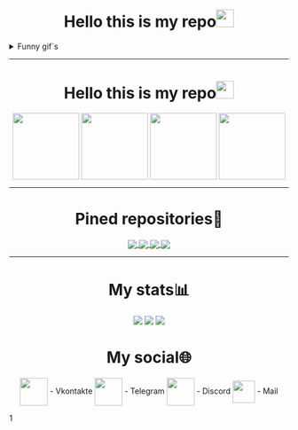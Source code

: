 <!-- Welcome message -->
<h1 align="center">Hello this is my repo<img src="https://github.com/blackcater/blackcater/raw/main/images/Hi.gif" height="32"/></h1>


<!-- First gif block-->
<details>
<summary>Funny gif`s</summary>
    <br>
    <img align="center" src="https://c.tenor.com/85r7Pk6D4DcAAAAM/rozen-maiden-black-angel.gif", height=117, weight=117><img align="center" src="https://c.tenor.com/xklOiVCCi-MAAAAC/anime-sugar.gif", height=117, weight=117><img align="center" src="https://c.tenor.com/rEUt-gTZGroAAAAC/anime.gif", height=117, weight=117><img align="center" src="https://c.tenor.com/Y0ZkZqBrUnMAAAAM/anime-aesthetic.gif", weight=117, height=117>
</details>



--------------------------------

<h1 align="center">Hello this is my repo<img src="https://github.com/blackcater/blackcater/raw/main/images/Hi.gif" height="32"/></h1></h1>
<p align="center">
    <img align="center" src="https://c.tenor.com/Vqy4yLXk2iAAAAAC/anime-cute.gifhttps://i.pinimg.com/originals/f4/db/6f/f4db6fff7d8c50709eb924d33484524e.gif", height=120, weight=150>
    <img align="center" src="https://c.tenor.com/kzr6MdTGktsAAAAd/love-anime.gif", height=120, weight=150>
    <img align="center" src="https://i.imgur.com/b76RLSy.gif" height=120, weight=150/>
    <img align="center" src="https://thumbs.gfycat.com/AdmirableHospitableHen-size_restricted.gif", height=120, weight=150>
</p>


---
<h1 align="center">Pined repositories📌</h1>
<p align="center">
<a href="https://github.com/pwp-programer/College_labs">
  <img align="center" src="https://github-readme-stats.vercel.app/api/pin/?username=pwp-programer&repo=College_labs&theme=shades-of-purple" />
</a>
<a href="https://github.com/pwp-programer/Python">
  <img align="center" src="https://github-readme-stats.vercel.app/api/pin/?username=pwp-programer&repo=Python&theme=shades-of-purple" />
<a href="https://github.com/pwp-programer/flip_coin_bot">
  <img align="center" src="https://github-readme-stats.vercel.app/api/pin/?username=pwp-programer&repo=flip_coin_bot&theme=shades-of-purple"/>
<a href="https://github.com/pwp-programer/pwp_weather_bot">
  <img align="center" src="https://github-readme-stats.vercel.app/api/pin/?username=pwp-programer&repo=pwp_weather_bot&theme=shades-of-purple" /></a>

---




<h1 align="center">My stats📊</h1>
<p align="center">
  <a href="https://wakatime.com"><img src="https://wakatime.com/share/@pwp/6ac2448d-8f9a-4ddb-97bd-3bff3e618c12.svg" /></a>
  <a href="https://wakatime.com"><img src="https://wakatime.com/share/@pwp/f2970ef7-a4e6-4040-b39d-460b73220c14.svg" /></a>
  <a href="https://wakatime.com"><img src="https://wakatime.com/share/@pwp/4f953ebb-2fee-4e5d-810f-2f1bcfeb1db7.svg" /></a>
</p>

<h1 align="center">My social🌐</h1>
<p align="center">
<a href="https://vk.com/authorpythonkazika" target="blank"><img align="center" src="https://cdn1.iconfinder.com/data/icons/unicons-line-vol-6/24/vk-256.png" alt="" height="50" width="50" /></a> - Vkontakte
<a href="https://t.me/pwp_programer" target="blank"><img align="center" src="https://pden.xyz/static/media/footer-telegram.65ecede2.png" alt="" height="50" width="50" /></a> - Telegram
<a href="https://discordapp.com/users/781475572622295071" target="blank"><img align="center" src="https://cutewallpaper.org/24/discord-icon-png/discord-logo-icon-download-in-flat-style.png" alt="" height="50" width="50" /></a> - Discord
<a href="mailto:bogdanzadora2005@gmail.com" target="blank"><img align="center" src="https://icones.pro/wp-content/uploads/2021/05/icones-de-messagerie-violet.png" alt="" height="40" width="40" /></a> - Mail

</p>
</p>
1